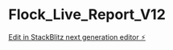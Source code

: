 # Flock_Live_Report_V12

[Edit in StackBlitz next generation editor ⚡️](https://stackblitz.com/~/github.com/HxSx79/Flock_Live_Report_V12)